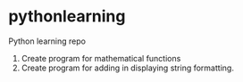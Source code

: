 # pythonlearning
Python learning repo

1. Create program for mathematical functions
2. Create program for adding in displaying string formatting.
